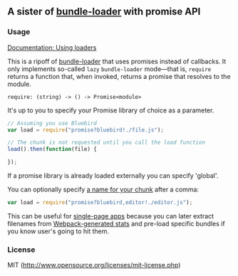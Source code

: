 ## A sister of [bundle-loader](https://github.com/webpack/bundle-loader) with promise API

### Usage

[Documentation: Using loaders](http://webpack.github.io/docs/using-loaders.html)

This is a ripoff of [bundle-loader](https://github.com/webpack/bundle-loader) that uses promises instead of callbacks.
It only implements so-called `lazy` `bundle-loader` mode—that is, `require` returns a function that, when invoked, returns a promise that resolves to the module.

`require: (string) -> () -> Promise<module>`

It's up to you to specify your Promise library of choice as a parameter.

``` javascript
// Assuming you use Bluebird
var load = require("promise?bluebird!./file.js");

// The chunk is not requested until you call the load function
load().then(function(file) {

});
```

If a promise library is already loaded externally you can specify 'global'.  


You can optionally specify [a name for your chunk](http://webpack.github.io/docs/code-splitting.html#named-chunks) after a comma:

```javascript
var load = require("promise?bluebird,editor!./editor.js");
```

This can be useful for [single-page apps](http://webpack.github.io/docs/optimization.html#single-page-app) because you can later extract filenames from [Webpack-generated stats](https://github.com/webpack/docs/wiki/node.js-api#stats) and pre-load specific bundles if you know user's going to hit them.

### License

MIT (http://www.opensource.org/licenses/mit-license.php)

